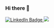 ### Hi there 👋

<div id="badges">
  <a href="https://www.linkedin.com/in/leonid-iakovlev-a2091a120/">
    <img src="https://img.shields.io/badge/LinkedIn-blue?style=for-the-badge&logo=linkedin&logoColor=white" alt="LinkedIn Badge"/>
  </a>
  <a href="https://www.kaggle.com/yakleonid">
    <img src="https://img.shields.io/badge/kaggle-blue"/>
  </a>
</div>
